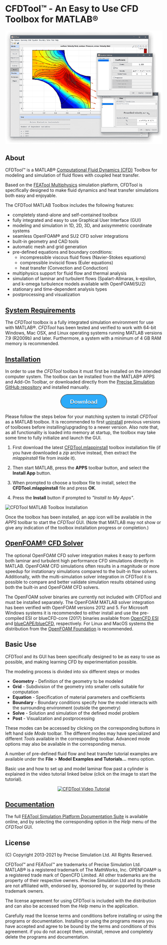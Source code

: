 CFDTool™ - An Easy to Use CFD Toolbox for MATLAB®
=================================================

![CFDTool Screenshot](https://raw.githubusercontent.com/precise-simulation/cfdtool/master/cfdtool-screenshot.png)

About
-----

CFDTool™ is a MATLAB® [Computational Fluid Dynamics (CFD)](https://en.wikipedia.org/wiki/Computational_fluid_dynamics)
Toolbox for modeling and simulation of fluid flows with coupled heat
transfer.

Based on the [FEATool Multiphysics](https://www.featool.com)
simulation platform, CFDTool is specifically designed to make fluid
dynamics and heat transfer simulations both easy and enjoyable.

The CFDTool MATLAB Toolbox includes the following features:

- completely stand-alone and self-contained toolbox
- fully integrated and easy to use Graphical User Interface (GUI)
- modeling and simulation in 1D, 2D, 3D, and axisymmetric coordinate systems
- seamless OpenFOAM® and SU2 CFD solver integrations
- built-in geometry and CAD tools
- automatic mesh and grid generation
- pre-defined equations and boundary conditions:
  + incompressible viscous fluid flows (Navier-Stokes equations)
  + compressible inviscid flows (Euler equations)
  + heat transfer (Convection and Conduction)
- multiphysics support for fluid flow and thermal analysis
- simulation of laminar and turbulent flows (Spalart-Allmaras,
  k-epsilon, and k-omega turbulence models available with OpenFOAM/SU2)
- stationary and time-dependent analysis types
- postprocessing and visualization


[System Requirements](https://www.featool.com/doc/quickstart.html#prereq)
-------------------

The _CFDTool_ toolbox is a fully integrated simulation environment for
use with MATLAB®. _CFDTool_ has been tested and verified to work with
64-bit Windows, Mac OSX, and Linux operating systems running MATLAB
versions 7.9 (R2009b) and later. Furthermore, a system with a minimum
of 4 GB RAM memory is recommended.


[Installation](https://www.featool.com/doc/quickstart.html#install)
------------

In order to use the _CFDTool_ toolbox it must first be installed on
the intended computer system. The toolbox can be installed from the
MATLAB® APPS and Add-On Toolbar, or downloaded directly from the
[Precise Simulation GitHub repository](https://github.com/precise-simulation/cfdtool/releases/latest)
and installed manually.

<p align="center">
  <a href="https://github.com/precise-simulation/cfdtool/raw/master/CFDTool.mlappinstall" target="_blank"><img src="https://raw.githubusercontent.com/precise-simulation/cfdtool/master/cfdtool-download.png" alt="CFDTool Download" style="max-width:50%"></a>
</p>

Please follow the steps below for your matching system to install
_CFDTool_ as a MATLAB toolbox. It is recommended to first [uninstall](https://www.featool.com/doc/quickstart.html#uninstall)
previous versions of toolboxes before installing/upgrading to a
newer version. Also note that, as all functionality is loaded into
memory at startup, the toolbox may take some time to fully initialize
and launch the GUI.

1) First download the latest [CFDTool.mlappinstall](https://github.com/precise-simulation/cfdtool/raw/master/CFDTool.mlappinstall)
   toolbox installation file (if you have downloaded a _zip_ archive
   instead, then extract the _mlappinstall_ file from inside it).

2) Then start MATLAB, press the **APPS** toolbar button,
   and select the **Install App** button.

3) When prompted to choose a toolbox file to install, select the
   **CFDTool.mlappinstall** file and press **OK**.

4) Press the **Install** button if prompted to _"Install to My Apps"_.

![CFDTool MATLAB Toolbox Installation](https://www.featool.com/doc/featool-multiphysics-toolbox-installation_50.jpg)

Once the toolbox has been installed, an app icon will be available in
the _APPS_ toolbar to start the _CFDTool_ GUI. (Note that MATLAB may
not show or give any indication of the toolbox installation progress
or completion.)


[OpenFOAM® CFD Solver](https://featool.com/doc/openfoam.html)
--------------------

The optional OpenFOAM CFD solver integration makes it easy to perform
both laminar and turbulent high performance CFD simulations directly
in MATLAB. OpenFOAM CFD simulations often results in a magnitude or
more speedup for instationary simulations compared to the built-in
flow solvers. Additionally, with the multi-simulation solver
integration in CFDTool it is possible to compare and better validate
simulation results obtained using both the built-in and OpenFOAM CFD
solvers.

The OpenFOAM solver binaries are currently not included with CFDTool
and must be installed separately. The OpenFOAM MATLAB solver
integration has been verified with OpenFOAM versions 2012 and 5.  For
Microsoft Windows systems it is recommended to either install and use
the pre-compiled ESI or blueCFD-core (2017) binaries available from
[OpenCFD ESI](https://openfoam.com/download/install-binary-windows-mingw.php)
and [blueCAPE/blueCFD](https://bluecfd.github.io/Core/Downloads),
respectively. For Linux and MacOS systems the distribution from the
[OpenFOAM Foundation](https://openfoam.org/download)
is recommended.


Basic Use
---------

CFDTool and its GUI has been specifically designed to be as easy to
use as possible, and making learning CFD by experimentation possible.

The modeling process is divided into six different steps or modes

- **Geometry** - Definition of the geometry to be modeled
- **Grid** - Subdivision of the geometry into smaller cells suitable
  for computation
- **Equation** - Specification of material parameters and coefficients
- **Boundary** - Boundary conditions specify how the model interacts
  with the surrounding environment (outside the geometry)
- **Solve** - Solution and simulation of the defined model problem
- **Post** - Visualization and postprocessing

These modes can be accessed by clicking on the corresponding buttons
in left hand side _Mode_ toolbar. The different modes may have
specialized and different _Tools_ available in the corresponding
toolbar. Advanced mode options may also be available in the
corresponding menus.

A number of pre-defined fluid flow and heat transfer tutorial examples
are available under the **File** > **Model Examples and Tutorials...**
menu option.

Basic use and how to set up and model laminar flow past a cylinder is
explained in the video tutorial linked below (click on the image to
start the tutorial).

<p align="center">
  <a href="https://www.youtube.com/watch?v=ZnnXl7ryBMI" target="_blank"><img src="https://www.featool.com/images/300-featool-multiphysics-video-tutorial-play.jpg" alt="CFDTool Video Tutorial" style="max-width:100%"></a>
</p>


[Documentation](https://www.featool.com/doc)
-------------

The full [FEATool Simulation Platform Documentation Suite](https://www.featool.com/doc)
is available online, and by selecting the corresponding
option in the _Help_ menu of the _CFDTool_ GUI.


License
-------

(C) Copyright 2013-2021 by Precise Simulation Ltd.
All Rights Reserved.

CFDTool™ and FEATool™ are trademarks of Precise Simulation
Ltd. MATLAB® is a registered trademark of The MathWorks, Inc.
OPENFOAM® is a registered trade mark of OpenCFD Limited. All other
trademarks are the property of their respective owners. Precise
Simulation Ltd and its products are not affiliated with, endorsed by,
sponsored by, or supported by these trademark owners.

The license agreement for using CFDTool is included with the
distribution and can also be accessed from the _Help_ menu in the
application.

Carefully read the license terms and conditions before installing or
using the programs or documentation. Installing or using the programs
means you have accepted and agree to be bound by the terms and
conditions of this agreement. if you do not accept them, uninstall,
remove and completely delete the programs and documentation.
